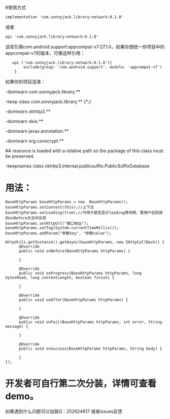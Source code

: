 #使用方式

    implementation 'com.sonnyjack.library:network:0.1.0'

或者

    api 'com.sonnyjack.library:network:0.1.0'
    
该库引用com.android.support:appcompat-v7:27.1.0，如果你想统一你项目中的appcompat-v7的版本，可像这样引用：

       api ('com.sonnyjack.library:network:0.1.0'){
            exclude(group: 'com.android.support', module: 'appcompat-v7')
        }

如果你的项目混淆：

-dontwarn com.sonnyjack.library.**

-keep class com.sonnyjack.library.** {*;}

-dontwarn okhttp3.**

-dontwarn okio.**

-dontwarn javax.annotation.**

-dontwarn org.conscrypt.**

#A resource is loaded with a relative path so the package of this class must be preserved.

-keepnames class okhttp3.internal.publicsuffix.PublicSuffixDatabase



# 用法：


    BaseHttpParams baseHttpParams = new  BaseHttpParams();
    baseHttpParams.setContext(this);//上下文
    baseHttpParams.setLoading(true);//可用于是否显示loading等待框，需用户在回调的onBefore方法中实现
    baseHttpParams.setHttpUrl("接口地址");
    baseHttpParams.setTag(System.currentTimeMillis());
    baseHttpParams.addParam("参数key", "参数value");

    HttpUtils.getInstance().getAsync(baseHttpParams, new IHttpCallBack() {
          @Override
          public void onBefore(BaseHttpParams httpParams) {

          }

          @Override
          public void onProgress(BaseHttpParams httpParams, long bytesRead, long contentLength, boolean finish) {

          }

          @Override
          public void onAfter(BaseHttpParams httpParams) {

          }

          @Override
          public void onFail(BaseHttpParams httpParams, int error, String message) {

          }

          @Override
          public void onSuccess(BaseHttpParams httpParams, String body) {

          }
    });


# 开发者可自行第二次分装，详情可查看demo。


如果遇到什么问题可以加我Q：252624617  或者issues反馈